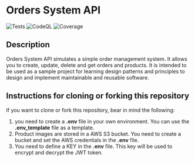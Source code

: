 # Orders System API

![Tests](https://github.com/jahlon/orders-system/workflows/test-and-lint.yml/badge.svg)
![CodeQL](https://github.com/jahlon/orders-system/workflows/codeql-analysis.yml/badge.svg)
![Coverage](https://jahlon.github.io/orders-system/coverage.svg)

## Description
Orders System API simulates a simple order management system. 
It allows you to create, update, delete and get orders and products.
It is intended to be used as a sample project for learning design patterns and principles to
design and implement maintainable and reusable software.

## Instructions for cloning or forking this repository
If you want to clone or fork this repository, bear in mind the following:

1. you need to create a **.env** file in your own environment. You can use 
the **.env_template** file as a template.
2. Product images are stored in a AWS S3 bucket. You need to create a bucket and
set the AWS credentials in the **.env** file.
3. You need to define a KEY in the **.env** file. This key will be used to encrypt
and decrypt the JWT token.